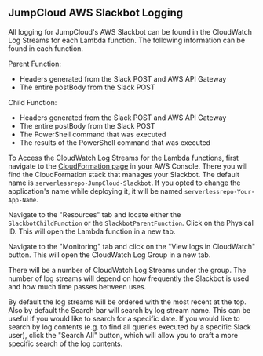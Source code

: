 ## JumpCloud AWS Slackbot Logging

All logging for JumpCloud's AWS Slackbot can be found in the CloudWatch Log Streams for each Lambda function. The following information can be found in each function.

Parent Function:
- Headers generated from the Slack POST and AWS API Gateway
- The entire postBody from the Slack POST

Child Function:
- Headers generated from the Slack POST and AWS API Gateway
- The entire postBody from the Slack POST
- The PowerShell command that was executed
- The results of the PowerShell command that was executed

To Access the CloudWatch Log Streams for the Lambda functions, first navigate to the [CloudFormation page](https://console.aws.amazon.com/cloudformation) in your AWS Console. There you will find the CloudFormation stack that manages your Slackbot. The default name is `serverlessrepo-JumpCloud-Slackbot`. If you opted to change the application's name while deploying it, it will be named `serverlessrepo-Your-App-Name`.

Navigate to the "Resources" tab and locate either the `SlackbotChildFunction` or the `SlackbotParentFunction`. Click on the Physical ID. This will open the Lambda function in a new tab.

Navigate to the "Monitoring" tab and click on the "View logs in CloudWatch" button. This will open the CloudWatch Log Group in a new tab.

There will be a number of CloudWatch Log Streams under the group. The number of log streams will depend on how frequently the Slackbot is used and how much time passes between uses. 

By default the log streams will be ordered with the most recent at the top. Also by default the Search bar will search by log stream name. This can be useful if you would like to search for a specific date. If you would like to search by log contents (e.g. to find all queries executed by a specific Slack user), click the "Search All" button, which will allow you to craft a more specific search of the log contents.
